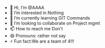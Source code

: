 - 👋 Hi, I’m @AAAA
- 👀 I’m interested in Nothing
- 🌱 I’m currently learning GIT Commands
- 💞️ I’m looking to collaborate on Project mgmt
- 📫 How to reach me Don't
- 😄 Pronouns: rather not say
- ⚡ Fun fact:We are a team of 4!!!

<!---
AAAAprojectmgmt/AAAAprojectmgmt is a ✨ special ✨ repository because its `README.md` (this file) appears on your GitHub profile.
You can click the Preview link to take a look at your changes.
--->
